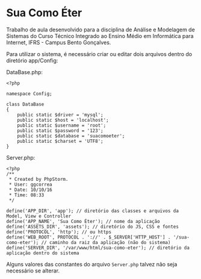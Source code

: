 # Sua Como Éter

Trabalho de aula desenvolvido para a disciplina de Análise e Modelagem de Sistemas do Curso Técnico Integrado ao Ensino Médio em Informática para Internet, IFRS - Campus Bento Gonçalves.

Para utilizar o sistema, é necessário criar ou editar dois arquivos dentro do diretório app/Config:

DataBase.php:

```
<?php

namespace Config;

class DataBase
{
    public static $driver = 'mysql';
    public static $host = 'localhost';
    public static $username = 'root';
    public static $password = '123';
    public static $database = 'suacomoeter';
    public static $charset = 'UTF8';
}
```

Server.php:

```
<?php
/**
 * Created by PhpStorm.
 * User: ggcorrea
 * Date: 10/10/16
 * Time: 08:33
 */

define('APP_DIR', 'app'); // diretório das classes e arquivos da Model, View e Controller
define('APP_NAME', 'Sua Como Éter'); // nome da aplicação
define('ASSETS_DIR', 'assets'); // diretório do JS, CSS e fontes
define('PROTOCOL', 'http'); // ou https
define('WEB_ROOT', PROTOCOL . '://' . $_SERVER['HTTP_HOST'] . '/sua-como-eter'); // caminho da raiz da aplicação (não do sistema)
define('SERVER_DIR', '/var/www/html/sua-como-eter'); // diretório da aplicação dentro do sistema
```

Alguns valores das constantes do arquivo `Server.php` talvez não seja necessário se alterar.